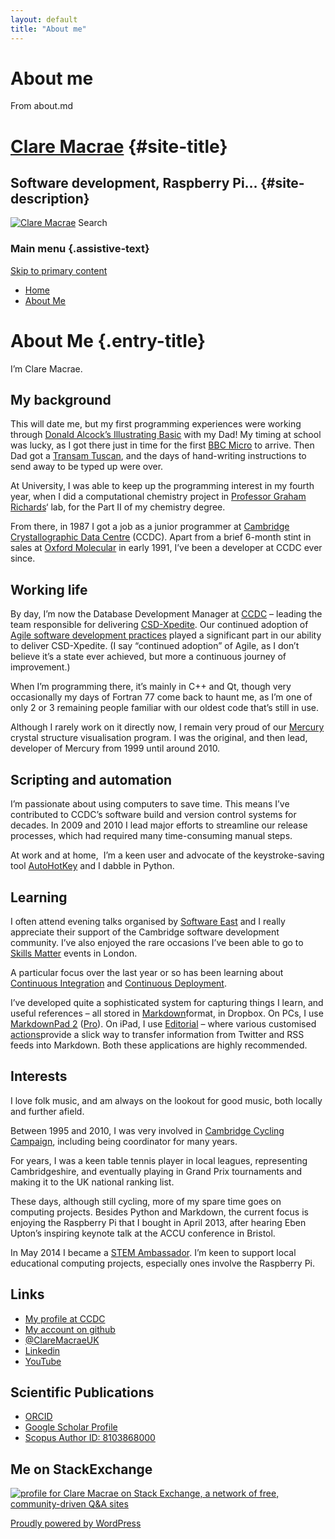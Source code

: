 ```yaml
---
layout: default
title: "About me"
---
```


# About me

From about.md
<div id="page" class="hfeed">

<span>[Clare Macrae](http://www.claremacrae.co.uk/)</span> {#site-title}
==========================================================

Software development, Raspberry Pi… {#site-description}
-----------------------------------

[![Clare
Macrae](http://www.claremacrae.co.uk/wp-content/uploads/2013/06/cropped-Bryce-Canyon-131-DSC_4642.1.jpg)](http://www.claremacrae.co.uk/)
Search
### Main menu {.assistive-text}

<div class="skip-link">

[Skip to primary content](#content)

</div>

<div class="menu">

-   [Home](http://www.claremacrae.co.uk/)
-   [About Me](http://www.claremacrae.co.uk/about-me/)

</div>

<div id="main">

<div id="primary">

<div id="content" role="main">

About Me {.entry-title}
========

<div class="entry-content">

I’m Clare Macrae.

My background
-------------

This will date me, but my first programming experiences were working
through [Donald Alcock’s Illustrating
Basic](http://www.computinghistory.org.uk/cgi/archive.pl?type=Books&platform=&author=Donald%20Alcock&publisher=&order=Publisher)
with my Dad! My timing at school was lucky, as I got there just in time
for the first [BBC Micro](http://en.wikipedia.org/wiki/BBC_Micro) to
arrive. Then Dad got a [Transam
Tuscan](http://www.computinghistory.org.uk/det/7010/Transam-Tuscan-S100/),
and the days of hand-writing instructions to send away to be typed up
were over.

At University, I was able to keep up the programming interest in my
fourth year, when I did a computational chemistry project in [Professor
Graham Richards](http://en.wikipedia.org/wiki/Graham_Richards)‘ lab, for
the Part II of my chemistry degree.

From there, in 1987 I got a job as a junior programmer at [Cambridge
Crystallographic Data Centre](http://www.ccdc.cam.ac.uk/) (CCDC). Apart
from a brief 6-month stint in sales at [Oxford
Molecular](http://www.isis-innovation.com/spinout/oxmol.html) in early
1991, I’ve been a developer at CCDC ever since.

Working life
------------

By day, I’m now the Database Development Manager at
[CCDC](http://www.ccdc.cam.ac.uk/) – leading the team responsible for
delivering
[CSD-Xpedite](http://www.ccdc.cam.ac.uk/SUPPORTANDRESOURCES/Support/Pages/SupportSolution.aspx?supportsolutionid=304).
Our continued adoption of [Agile software development
practices](http://agilemanifesto.org/) played a significant part in our
ability to deliver CSD-Xpedite. (I say “continued adoption” of Agile, as
I don’t believe it’s a state ever achieved, but more a continuous
journey of improvement.)

When I’m programming there, it’s mainly in C++ and Qt, though very
occasionally my days of Fortran 77 come back to haunt me, as I’m one of
only 2 or 3 remaining people familiar with our oldest code that’s still
in use.

Although I rarely work on it directly now, I remain very proud of our
[Mercury](http://www.ccdc.cam.ac.uk/Solutions/CSDSystem/Pages/Mercury.aspx)
crystal structure visualisation program. I was the original, and then
lead, developer of Mercury from 1999 until around 2010.

Scripting and automation
------------------------

I’m passionate about using computers to save time. This means I’ve
contributed to CCDC’s software build and version control systems for
decades. In 2009 and 2010 I lead major efforts to streamline our release
processes, which had required many time-consuming manual steps.

At work and at home,  I’m a keen user and advocate of the
keystroke-saving tool [AutoHotKey](http://www.autohotkey.com/) and I
dabble in Python.

Learning
--------

I often attend evening talks organised by [Software
East](http://softwareast.ning.com/) and I really appreciate their
support of the Cambridge software development community. I’ve also
enjoyed the rare occasions I’ve been able to go to [Skills
Matter](https://skillsmatter.com/) events in London.

A particular focus over the last year or so has been learning about
[Continuous
Integration](http://en.wikipedia.org/wiki/Continuous_integration) and
[Continuous
Deployment](http://en.wikipedia.org/wiki/Continuous_delivery).

I’ve developed quite a sophisticated system for capturing things I
learn, and useful references – all stored in
[Markdown](https://daringfireball.net/projects/markdown/)format, in
Dropbox. On PCs, I use [MarkdownPad 2](http://markdownpad.com/)
([Pro](https://markdownpad.com/buy.html)). On iPad, I use
[Editorial](http://omz-software.com/editorial/) – where various
customised
[actions](http://omz-software.com/editorial/docs/ios_workflows/reference.html)provide
a slick way to transfer information from Twitter and RSS feeds into
Markdown. Both these applications are highly recommended.

Interests
---------

I love folk music, and am always on the lookout for good music, both
locally and further afield.

Between 1995 and 2010, I was very involved in [Cambridge Cycling
Campaign](http://www.camcycle.org.uk/), including being coordinator for
many years.

For years, I was a keen table tennis player in local leagues,
representing Cambridgeshire, and eventually playing in Grand Prix
tournaments and making it to the UK national ranking list.

These days, although still cycling, more of my spare time goes on
computing projects. Besides Python and Markdown, the current focus is
enjoying the Raspberry Pi that I bought in April 2013, after hearing
Eben Upton’s inspiring keynote talk at the ACCU conference in Bristol.

In May 2014 I became a [STEM
Ambassador](http://www.stemnet.org.uk/ambassadors/what-do-stem-ambassadors-do/).
I’m keen to support local educational computing projects, especially
ones involve the Raspberry Pi.

Links
-----

-   [My profile at
    CCDC](http://www.ccdc.cam.ac.uk/CCDC/SeniorManagement/pages/Profile.aspx?profileid=4)
-   [My account on github](https://github.com/claremacrae)
-   [@ClareMacraeUK](https://twitter.com/ClareMacraeUK)
-   [Linkedin](https://www.linkedin.com/in/claremacrae)
-   [YouTube](http://www.youtube.com/channel/UCNxLq_HrqajGIvPMR63R64A/videos?flow=grid&view=0)

Scientific Publications
-----------------------

-   [ORCID](http://orcid.org/0000-0003-3664-8645)
-   [Google Scholar
    Profile](http://scholar.google.co.uk/citations?user=CNekj-gAAAAJ)
-   [Scopus Author ID:
    8103868000](http://www.scopus.com/authid/detail.url?authorId=8103868000)

Me on StackExchange
-------------------

[![profile for Clare Macrae on Stack Exchange, a network of free,
community-driven Q&A
sites](http://stackexchange.com/users/flair/36582.png "profile for Clare Macrae on Stack Exchange, a network of free, community-driven Q&A sites")](http://stackexchange.com/users/36582/clare-macrae)

</div>

<div id="comments">

</div>

</div>

</div>

</div>

<div id="site-generator">

[Proudly powered by
WordPress](http://wordpress.org/ "Semantic Personal Publishing Platform")

</div>

</div>
